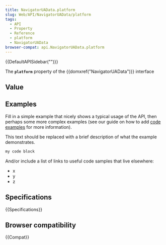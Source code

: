 ```yaml
---
title: NavigatorUAData.platform
slug: Web/API/NavigatorUAData/platform
tags:
  - API
  - Property
  - Reference
  - platform
  - NavigatorUAData
browser-compat: api.NavigatorUAData.platform
---
```

{{DefaultAPISidebar("")}}

The **`platform`** property of the {{domxref("NavigatorUAData")}} interface 

## Value



## Examples

Fill in a simple example that nicely shows a typical usage of the API, then perhaps some more complex examples (see our guide on how to add [code examples](/en-US/docs/MDN/Contribute/Structures/Code_examples) for more information).

This text should be replaced with a brief description of what the example demonstrates.

```js
my code block
```

And/or include a list of links to useful code samples that live elsewhere:

*   x
*   y
*   z

## Specifications

{{Specifications}}

## Browser compatibility

{{Compat}}


